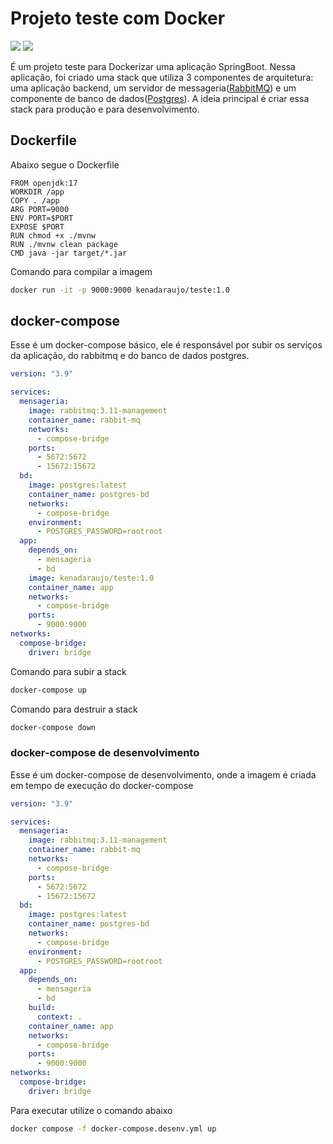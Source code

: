 # Projeto teste com Docker
<img src="https://img.shields.io/badge/Java-ED8B00?style=for-the-badge&logo=openjdk&logoColor=white" /> <img src="https://img.shields.io/badge/docker-%230db7ed.svg?style=for-the-badge&logo=docker&logoColor=white" />

É um projeto teste para Dockerizar uma aplicação SpringBoot. Nessa aplicação, foi criado uma stack que utiliza 3 componentes de arquitetura: uma aplicação backend, um servidor de messageria([RabbitMQ](https://www.rabbitmq.com/download.html)) e um componente de banco de dados([Postgres](https://www.postgresql.org/download/)). A ideia principal é criar essa stack para produção e para desenvolvimento.

## Dockerfile

Abaixo segue o Dockerfile

```Docker
FROM openjdk:17
WORKDIR /app
COPY . /app
ARG PORT=9000
ENV PORT=$PORT
EXPOSE $PORT
RUN chmod +x ./mvnw
RUN ./mvnw clean package
CMD java -jar target/*.jar
```
Comando para compilar a imagem


```bash
docker run -it -p 9000:9000 kenadaraujo/teste:1.0
```

## docker-compose

Esse é um docker-compose básico, ele é responsável por subir os serviços da aplicação, do rabbitmq e do banco de dados postgres.

```yaml
version: "3.9"

services:
  mensageria:
    image: rabbitmq:3.11-management
    container_name: rabbit-mq
    networks:
      - compose-bridge
    ports:
      - 5672:5672
      - 15672:15672
  bd:
    image: postgres:latest
    container_name: postgres-bd
    networks:
      - compose-bridge
    environment:
      - POSTGRES_PASSWORD=rootroot
  app:
    depends_on:
      - mensageria
      - bd
    image: kenadaraujo/teste:1.0
    container_name: app
    networks:
      - compose-bridge
    ports:
      - 9000:9000
networks:
  compose-bridge:
    driver: bridge
```

Comando para subir a stack

```bash
docker-compose up
```

Comando para destruir a stack
```bash
docker-compose down
```

### docker-compose de desenvolvimento

Esse é um docker-compose de desenvolvimento, onde a imagem é criada em tempo de execução do docker-compose

```yaml
version: "3.9"

services:
  mensageria:
    image: rabbitmq:3.11-management
    container_name: rabbit-mq
    networks:
      - compose-bridge
    ports:
      - 5672:5672
      - 15672:15672
  bd:
    image: postgres:latest
    container_name: postgres-bd
    networks:
      - compose-bridge
    environment:
      - POSTGRES_PASSWORD=rootroot
  app:
    depends_on:
      - mensageria
      - bd
    build: 
      context: .
    container_name: app
    networks:
      - compose-bridge
    ports:
      - 9000:9000
networks:
  compose-bridge:
    driver: bridge
```

Para executar utilize o comando abaixo

```bash
docker compose -f docker-compose.desenv.yml up
```
